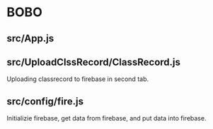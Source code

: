 # BOBO

## src/App.js

## src/UploadClssRecord/ClassRecord.js
Uploading classrecord to firebase in second tab.

## src/config/fire.js
Initializie firebase, get data from firebase, and put data into firebase.
